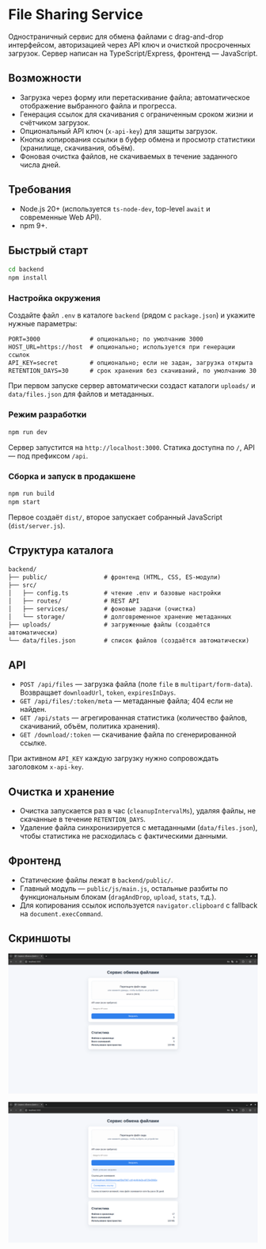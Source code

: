 # File Sharing Service

Одностраничный сервис для обмена файлами с drag-and-drop интерфейсом, авторизацией через API ключ и очисткой просроченных загрузок. Сервер написан на TypeScript/Express, фронтенд — JavaScript.

## Возможности
- Загрузка через форму или перетаскивание файла; автоматическое отображение выбранного файла и прогресса.
- Генерация ссылок для скачивания с ограниченным сроком жизни и счётчиком загрузок.
- Опциональный API ключ (`x-api-key`) для защиты загрузок.
- Кнопка копирования ссылки в буфер обмена и просмотр статистики (хранилище, скачивания, объём).
- Фоновая очистка файлов, не скачиваемых в течение заданного числа дней.

## Требования
- Node.js 20+ (используется `ts-node-dev`, top-level `await` и современные Web API).
- npm 9+.

## Быстрый старт
```bash
cd backend
npm install
```

### Настройка окружения
Создайте файл `.env` в каталоге `backend` (рядом с `package.json`) и укажите нужные параметры:

```dotenv
PORT=3000              # опционально; по умолчанию 3000
HOST_URL=https://host  # опционально; используется при генерации ссылок
API_KEY=secret         # опционально; если не задан, загрузка открыта
RETENTION_DAYS=30      # срок хранения без скачиваний, по умолчанию 30
```

При первом запуске сервер автоматически создаст каталоги `uploads/` и `data/files.json` для файлов и метаданных.

### Режим разработки
```bash
npm run dev
```
Сервер запустится на `http://localhost:3000`. Статика доступна по `/`, API — под префиксом `/api`.

### Сборка и запуск в продакшене
```bash
npm run build
npm start
```
Первое создаёт `dist/`, второе запускает собранный JavaScript (`dist/server.js`).

## Структура каталога
```
backend/
├── public/                # фронтенд (HTML, CSS, ES-модули)
├── src/
│   ├── config.ts          # чтение .env и базовые настройки
│   ├── routes/            # REST API
│   ├── services/          # фоновые задачи (очистка)
│   └── storage/           # долговременное хранение метаданных
├── uploads/               # загруженные файлы (создаётся автоматически)
└── data/files.json        # список файлов (создаётся автоматически)
```

## API
- `POST /api/files` — загрузка файла (поле `file` в `multipart/form-data`). Возвращает `downloadUrl`, `token`, `expiresInDays`.
- `GET /api/files/:token/meta` — метаданные файла; 404 если не найден.
- `GET /api/stats` — агрегированная статистика (количество файлов, скачиваний, объём, политика хранения).
- `GET /download/:token` — скачивание файла по сгенерированной ссылке.

При активном `API_KEY` каждую загрузку нужно сопровождать заголовком `x-api-key`.

## Очистка и хранение
- Очистка запускается раз в час (`cleanupIntervalMs`), удаляя файлы, не скачанные в течение `RETENTION_DAYS`.
- Удаление файла синхронизируется с метаданными (`data/files.json`), чтобы статистика не расходилась с фактическими данными.

## Фронтенд
- Статические файлы лежат в `backend/public/`.
- Главный модуль — `public/js/main.js`, остальные разбиты по функциональным блокам (`dragAndDrop`, `upload`, `stats`, т.д.).
- Для копирования ссылок используется `navigator.clipboard` с fallback на `document.execCommand`.

## Скриншоты

![Главная страница с формой загрузки](screenshots/main-page.png)

![Состояние после загрузки с ссылкой для скачивания](screenshots/success-uploading.png)
